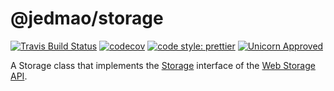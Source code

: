 # @jedmao/storage

[![Travis Build Status](https://img.shields.io/travis/jedmao/storage.svg)](https://travis-ci.org/jedmao/storage)
[![codecov](https://codecov.io/gh/jedmao/storage/branch/master/graph/badge.svg)](https://codecov.io/gh/jedmao/storage)
[![code style: prettier](https://img.shields.io/badge/code_style-prettier-ff69b4.svg)](https://github.com/prettier/prettier)
[![Unicorn Approved](https://img.shields.io/badge/unicorn-approved-ff69b4.svg)](https://twitter.com/sindresorhus/status/457989012528316416?ref_src=twsrc%5Etfw&ref_url=https%3A%2F%2Fwww.quora.com%2FWhat-does-the-unicorn-approved-shield-mean-in-GitHub)

A Storage class that implements the [Storage](https://developer.mozilla.org/en-US/docs/Web/API/Storage) interface of the [Web Storage API](https://developer.mozilla.org/en-US/docs/Web/API/Web_Storage_API/Using_the_Web_Storage_API).
